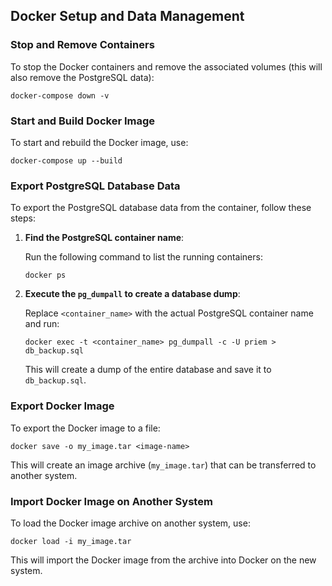 ## Docker Setup and Data Management

### Stop and Remove Containers

To stop the Docker containers and remove the associated volumes (this will also remove the PostgreSQL data):

```
docker-compose down -v
```

### Start and Build Docker Image

To start and rebuild the Docker image, use:

```
docker-compose up --build
```

### Export PostgreSQL Database Data

To export the PostgreSQL database data from the container, follow these steps:

1. **Find the PostgreSQL container name**:

   Run the following command to list the running containers:

   ```
   docker ps
   ```

2. **Execute the `pg_dumpall` to create a database dump**:

   Replace `<container_name>` with the actual PostgreSQL container name and run:

   ```
   docker exec -t <container_name> pg_dumpall -c -U priem > db_backup.sql
   ```

   This will create a dump of the entire database and save it to `db_backup.sql`.

### Export Docker Image

To export the Docker image to a file:

```
docker save -o my_image.tar <image-name>
```

This will create an image archive (`my_image.tar`) that can be transferred to another system.

### Import Docker Image on Another System

To load the Docker image archive on another system, use:

```
docker load -i my_image.tar
```

This will import the Docker image from the archive into Docker on the new system.

